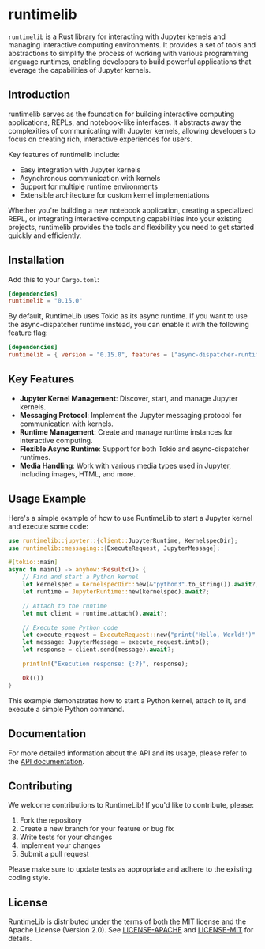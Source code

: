 # runtimelib

`runtimelib` is a Rust library for interacting with Jupyter kernels and managing interactive computing environments. It provides a set of tools and abstractions to simplify the process of working with various programming language runtimes, enabling developers to build powerful applications that leverage the capabilities of Jupyter kernels.

## Introduction

runtimelib serves as the foundation for building interactive computing applications, REPLs, and notebook-like interfaces. It abstracts away the complexities of communicating with Jupyter kernels, allowing developers to focus on creating rich, interactive experiences for users.

Key features of runtimelib include:

- Easy integration with Jupyter kernels
- Asynchronous communication with kernels
- Support for multiple runtime environments
- Extensible architecture for custom kernel implementations

Whether you're building a new notebook application, creating a specialized REPL, or integrating interactive computing capabilities into your existing projects, runtimelib provides the tools and flexibility you need to get started quickly and efficiently.


## Installation

Add this to your `Cargo.toml`:

```toml
[dependencies]
runtimelib = "0.15.0"
```

By default, RuntimeLib uses Tokio as its async runtime. If you want to use the async-dispatcher runtime instead, you can enable it with the following feature flag:

```toml
[dependencies]
runtimelib = { version = "0.15.0", features = ["async-dispatcher-runtime"] }
```


## Key Features

- **Jupyter Kernel Management**: Discover, start, and manage Jupyter kernels.
- **Messaging Protocol**: Implement the Jupyter messaging protocol for communication with kernels.
- **Runtime Management**: Create and manage runtime instances for interactive computing.
- **Flexible Async Runtime**: Support for both Tokio and async-dispatcher runtimes.
- **Media Handling**: Work with various media types used in Jupyter, including images, HTML, and more.

## Usage Example

Here's a simple example of how to use RuntimeLib to start a Jupyter kernel and execute some code:

```rust
use runtimelib::jupyter::{client::JupyterRuntime, KernelspecDir};
use runtimelib::messaging::{ExecuteRequest, JupyterMessage};

#[tokio::main]
async fn main() -> anyhow::Result<()> {
    // Find and start a Python kernel
    let kernelspec = KernelspecDir::new(&"python3".to_string()).await?;
    let runtime = JupyterRuntime::new(kernelspec).await?;

    // Attach to the runtime
    let mut client = runtime.attach().await?;

    // Execute some Python code
    let execute_request = ExecuteRequest::new("print('Hello, World!')".to_string());
    let message: JupyterMessage = execute_request.into();
    let response = client.send(message).await?;

    println!("Execution response: {:?}", response);

    Ok(())
}
```

This example demonstrates how to start a Python kernel, attach to it, and execute a simple Python command.

## Documentation

For more detailed information about the API and its usage, please refer to the [API documentation](https://docs.rs/runtimelib).

## Contributing

We welcome contributions to RuntimeLib! If you'd like to contribute, please:

1. Fork the repository
2. Create a new branch for your feature or bug fix
3. Write tests for your changes
4. Implement your changes
5. Submit a pull request

Please make sure to update tests as appropriate and adhere to the existing coding style.

## License

RuntimeLib is distributed under the terms of both the MIT license and the Apache License (Version 2.0). See [LICENSE-APACHE](LICENSE-APACHE) and [LICENSE-MIT](LICENSE-MIT) for details.
